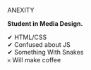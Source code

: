 <span style="text-align:center"> ANEXITY </span>

**Student in Media Design.**

 ✔ HTML/CSS \
 ✔ Confused about JS \
 ✔ Something With Snakes \
 𐄂 Will make coffee
